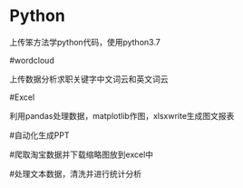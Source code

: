 # Python
上传笨方法学python代码，使用python3.7


#wordcloud

上传数据分析求职关键字中文词云和英文词云

#Excel

利用pandas处理数据，matplotlib作图，xlsxwrite生成图文报表

#自动化生成PPT

#爬取淘宝数据并下载缩略图放到excel中

#处理文本数据，清洗并进行统计分析
